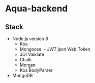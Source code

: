 # Aqua-backend

## Stack
- Node.js version 8
  - Koa
  - Mongoose
  - JWT json Web Token
  - JOI Validate
  - Chalk
  - Morgan
  - Koa BodyParser
- MongoDB
